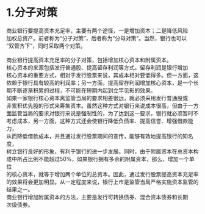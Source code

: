 # 1.分子对策
商业银行要提高资本充足率，主要有两个途径，一是增加资本；二是降低风险<br />
    加权总资产。前者称为“分子对策”，后者称为“分母对策”。当然，银行也可以<br />
    “双管齐下”，同时采取两个对策。<br />
    <br />
    商业银行提高资本充足率的分子对策，包括增加核心资本和附属资本。<br />
    核心资本的来源包括发行普通股、提高留存利润等方式。留存利润是银行增加<br />
    核心资本的重要方式，相对于发行股票来说，其成本相对要低得多。但一方面，这<br />
    依赖于银行具有较高的利润率；另一方面，提高留存利润增加核心资本，是一个长<br />
    期不断逐渐积累的过程，不可能在短期内起到立竿见影的效果。<br />
    如果一家银行核心资本离监管当局的要求相差很远，就必须采用发行普通股或<br />
    非累积优先股的形式来筹集资本。虽然这种方式对银行来说成本很高，但由于一方<br />
    面监管当局的要求对银行来说是强制性的，为了达到这一要求，银行就必须暂时不<br />
    考虑成本，另一方面，这种方式还会使银行降低负债率、提高信誉、增强借款能力，<br />
    从而降低借款成本，并且通过发行股票期间的宣传，能够有效地提高银行的知名度，<br />
    树立银行良好的形象，有利于银行的进一步发展。同时，由于附属资本在总资本构<br />
    成中所占比例不能超过50%，如果银行拥有多余的附属资本，那么，增加一个单位<br />
    的核心资本，就等于增加两个单位的总资本。因此，通过发行股票提高资本充足率<br />
    的效果将会更加明显。从一定程度来说，银行上市是监管当局严格实施资本监管的<br />
    结果之一。<br />
    商业银行增加附属资本的方法，主要是发行可转换债券、混合资本债券和长期<br />
  次级债券。